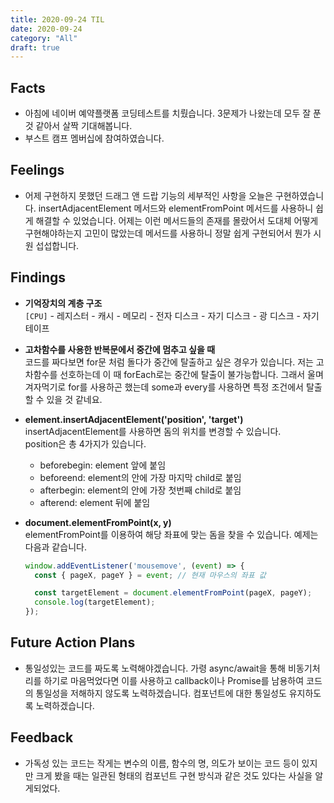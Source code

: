 ```yaml
---
title: 2020-09-24 TIL
date: 2020-09-24
category: "All"
draft: true
---
```


## Facts

- 아침에 네이버 예약플랫폼 코딩테스트를 치뤘습니다. 3문제가 나왔는데 모두 잘 푼 것 같아서 살짝 기대해봅니다.
- 부스트 캠프 멤버십에 참여하였습니다.

## Feelings

- 어제 구현하지 못했던 드래그 앤 드랍 기능의 세부적인 사항을 오늘은 구현하였습니다. insertAdjacentElement 메서드와 elementFromPoint 메서드를 사용하니 쉽게 해결할 수 있었습니다. 어제는 이런 메서드들의 존재를 몰랐어서 도대체 어떻게 구현해야하는지 고민이 많았는데 메서드를 사용하니 정말 쉽게 구현되어서 뭔가 시원 섭섭합니다.

## Findings

- **기억장치의 계층 구조**  
  `[CPU]` - 레지스터 - 캐시 - 메모리 - 전자 디스크 - 자기 디스크 - 광 디스크 - 자기 테이프
- **고차함수를 사용한 반복문에서 중간에 멈추고 싶을 때**  
  코드를 짜다보면 for문 처럼 돌다가 중간에 탈출하고 싶은 경우가 있습니다. 저는 고차함수를 선호하는데 이 때 forEach로는 중간에 탈출이 불가능합니다. 그래서 울며 겨자먹기로 for를 사용하곤 했는데 some과 every를 사용하면 특정 조건에서 탈출 할 수 있을 것 같네요.
- **element.insertAdjacentElement('position', 'target')**  
  insertAdjacentElement를 사용하면 돔의 위치를 변경할 수 있습니다.  
  position은 총 4가지가 있습니다.

  - beforebegin: element 앞에 붙임
  - beforeend: element의 안에 가장 마지막 child로 붙임
  - afterbegin: element의 안에 가장 첫번째 child로 붙임
  - afterend: element 뒤에 붙임
- **document.elementFromPoint(x, y)**  
  elementFromPoint를 이용하여 해당 좌표에 맞는 돔을 찾을 수 있습니다. 예제는 다음과 같습니다.

    ```js
    window.addEventListener('mousemove', (event) => {
      const { pageX, pageY } = event; // 현재 마우스의 좌표 값

      const targetElement = document.elementFromPoint(pageX, pageY);
      console.log(targetElement);
    });
    ```

## Future Action Plans

- 통일성있는 코드를 짜도록 노력해야겠습니다. 가령 async/await을 통해 비동기처리를 하기로 마음먹었다면 이를 사용하고 callback이나 Promise를 남용하여 코드의 통일성을 저해하지 않도록 노력하겠습니다. 컴포넌트에 대한 통일성도 유지하도록 노력하겠습니다.

## Feedback

- 가독성 있는 코드는 작게는 변수의 이름, 함수의 명, 의도가 보이는 코드 등이 있지만 크게 봤을 때는 일관된 형태의 컴포넌트 구현 방식과 같은 것도 있다는 사실을 알게되었다.
